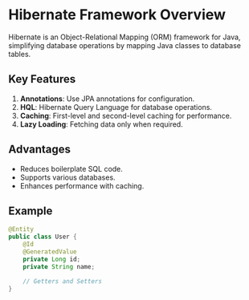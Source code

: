 # Hibernate Framework Overview

Hibernate is an Object-Relational Mapping (ORM) framework for Java, simplifying database operations by mapping Java classes to database tables.

## Key Features
1. **Annotations**: Use JPA annotations for configuration.
2. **HQL**: Hibernate Query Language for database operations.
3. **Caching**: First-level and second-level caching for performance.
4. **Lazy Loading**: Fetching data only when required.

## Advantages
- Reduces boilerplate SQL code.
- Supports various databases.
- Enhances performance with caching.

## Example
```java
@Entity
public class User {
    @Id
    @GeneratedValue
    private Long id;
    private String name;

    // Getters and Setters
}
